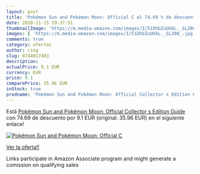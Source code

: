 ```yaml
---
layout: post
title: 'Pokémon Sun and Pokémon Moon: Official C al 74.69 % de descuento'
date: 2020-11-15 19:37:51
thumbnailImage: 'https://m.media-amazon.com/images/I/51DhbZuUUkL._SL200_.jpg'
images: [ 'https://m.media-amazon.com/images/I/51DhbZuUUkL._SL200_.jpg' ]
comments: true
category: ofertas
author: ring
slug: 0744017483
description:
actualPrice: 9.1 EUR
currency: EUR
price: 9.1
comparePrice: 35.96 EUR
inStock: true
prodname: 'Pokémon Sun and Pokémon Moon: Official Collector s Edition Guide'
---
```


Está [Pokémon Sun and Pokémon Moon: Official Collector s Edition Guide](https://www.amazon.es/dp/0744017483/?tag=tolees-21) con 74.69 de descuento por 9.1 EUR (original: 35.96 EUR) en el siguiente enlace!

[![Pokémon Sun and Pokémon Moon: Official C](https://m.media-amazon.com/images/I/51DhbZuUUkL._SL200_.jpg)](https://www.amazon.es/dp/0744017483/?tag=tolees-21)

[Ver la oferta!!](https://www.amazon.es/dp/0744017483/?tag=tolees-21)

Links participate in Amazon Associate program and might generate a comission on qualifying sales


